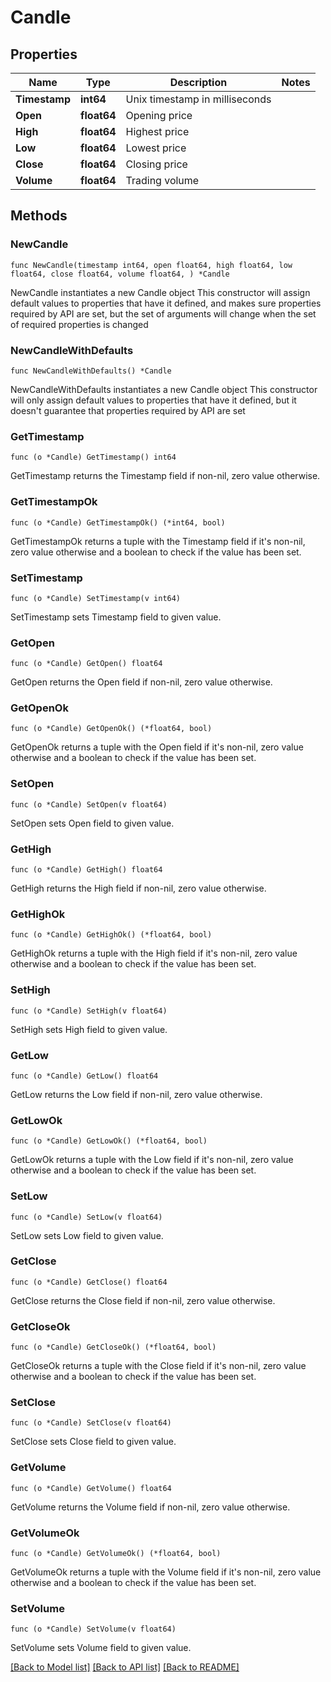 # Candle

## Properties

Name | Type | Description | Notes
------------ | ------------- | ------------- | -------------
**Timestamp** | **int64** | Unix timestamp in milliseconds | 
**Open** | **float64** | Opening price | 
**High** | **float64** | Highest price | 
**Low** | **float64** | Lowest price | 
**Close** | **float64** | Closing price | 
**Volume** | **float64** | Trading volume | 

## Methods

### NewCandle

`func NewCandle(timestamp int64, open float64, high float64, low float64, close float64, volume float64, ) *Candle`

NewCandle instantiates a new Candle object
This constructor will assign default values to properties that have it defined,
and makes sure properties required by API are set, but the set of arguments
will change when the set of required properties is changed

### NewCandleWithDefaults

`func NewCandleWithDefaults() *Candle`

NewCandleWithDefaults instantiates a new Candle object
This constructor will only assign default values to properties that have it defined,
but it doesn't guarantee that properties required by API are set

### GetTimestamp

`func (o *Candle) GetTimestamp() int64`

GetTimestamp returns the Timestamp field if non-nil, zero value otherwise.

### GetTimestampOk

`func (o *Candle) GetTimestampOk() (*int64, bool)`

GetTimestampOk returns a tuple with the Timestamp field if it's non-nil, zero value otherwise
and a boolean to check if the value has been set.

### SetTimestamp

`func (o *Candle) SetTimestamp(v int64)`

SetTimestamp sets Timestamp field to given value.


### GetOpen

`func (o *Candle) GetOpen() float64`

GetOpen returns the Open field if non-nil, zero value otherwise.

### GetOpenOk

`func (o *Candle) GetOpenOk() (*float64, bool)`

GetOpenOk returns a tuple with the Open field if it's non-nil, zero value otherwise
and a boolean to check if the value has been set.

### SetOpen

`func (o *Candle) SetOpen(v float64)`

SetOpen sets Open field to given value.


### GetHigh

`func (o *Candle) GetHigh() float64`

GetHigh returns the High field if non-nil, zero value otherwise.

### GetHighOk

`func (o *Candle) GetHighOk() (*float64, bool)`

GetHighOk returns a tuple with the High field if it's non-nil, zero value otherwise
and a boolean to check if the value has been set.

### SetHigh

`func (o *Candle) SetHigh(v float64)`

SetHigh sets High field to given value.


### GetLow

`func (o *Candle) GetLow() float64`

GetLow returns the Low field if non-nil, zero value otherwise.

### GetLowOk

`func (o *Candle) GetLowOk() (*float64, bool)`

GetLowOk returns a tuple with the Low field if it's non-nil, zero value otherwise
and a boolean to check if the value has been set.

### SetLow

`func (o *Candle) SetLow(v float64)`

SetLow sets Low field to given value.


### GetClose

`func (o *Candle) GetClose() float64`

GetClose returns the Close field if non-nil, zero value otherwise.

### GetCloseOk

`func (o *Candle) GetCloseOk() (*float64, bool)`

GetCloseOk returns a tuple with the Close field if it's non-nil, zero value otherwise
and a boolean to check if the value has been set.

### SetClose

`func (o *Candle) SetClose(v float64)`

SetClose sets Close field to given value.


### GetVolume

`func (o *Candle) GetVolume() float64`

GetVolume returns the Volume field if non-nil, zero value otherwise.

### GetVolumeOk

`func (o *Candle) GetVolumeOk() (*float64, bool)`

GetVolumeOk returns a tuple with the Volume field if it's non-nil, zero value otherwise
and a boolean to check if the value has been set.

### SetVolume

`func (o *Candle) SetVolume(v float64)`

SetVolume sets Volume field to given value.



[[Back to Model list]](../README.md#documentation-for-models) [[Back to API list]](../README.md#documentation-for-api-endpoints) [[Back to README]](../README.md)


